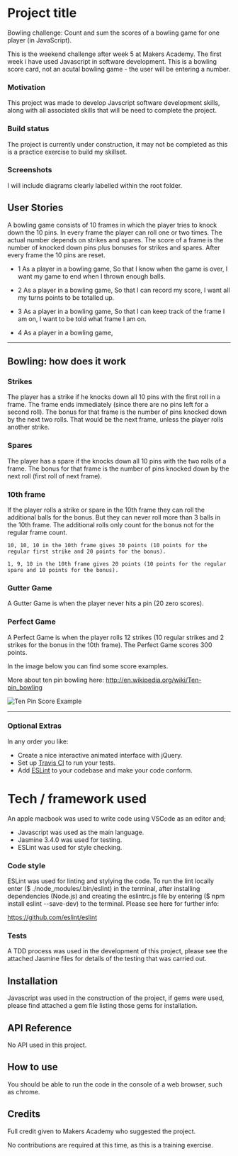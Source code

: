 # Project title

Bowling challenge: Count and sum the scores of a bowling game for one player
(in JavaScript).

This is the weekend challenge after week 5 at Makers Academy. The first week i
have used Javascript in software development. This is a bowling score card, not
an acutal bowling game - the user will be entering a number.

### Motivation

This project was made to develop Javscript software development skills, along
with all associated skills that will be need to complete the project.

### Build status

The project is currently under construction, it may not be completed as this is
a practice exercise to build my skillset.  

### Screenshots

I will include diagrams clearly labelled within the root folder.

## User Stories

A bowling game consists of 10 frames in which the player tries to knock down the
10 pins. In every frame the player can roll one or two times. The actual number
depends on strikes and spares. The score of a frame is the number of knocked
down pins plus bonuses for strikes and spares. After every frame the 10 pins are
reset.

* 1
As a player in a bowling game,
So that I know when the game is over,
I want my game to end when I thrown enough balls.

* 2
As a player in a bowling game,
So that I can record my score,
I want all my turns points to be totalled up.

* 3 
As a player in a bowling game,
So that I can keep track of the frame I am on,
I want to be told what frame I am on.

* 4
As a player in a bowling game,


---

## Bowling: how does it work

### Strikes

The player has a strike if he knocks down all 10 pins with the first roll in a
frame. The frame ends immediately (since there are no pins left for a second
roll). The bonus for that frame is the number of pins knocked down by the next
two rolls. That would be the next frame, unless the player rolls another strike.

### Spares

The player has a spare if the knocks down all 10 pins with the two rolls of a
frame. The bonus for that frame is the number of pins knocked down by the next
roll (first roll of next frame).

### 10th frame

If the player rolls a strike or spare in the 10th frame they can roll the
additional balls for the bonus. But they can never roll more than 3 balls in the
10th frame. The additional rolls only count for the bonus not for the regular
frame count.

    10, 10, 10 in the 10th frame gives 30 points (10 points for the regular first strike and 20 points for the bonus).

    1, 9, 10 in the 10th frame gives 20 points (10 points for the regular spare and 10 points for the bonus).

### Gutter Game

A Gutter Game is when the player never hits a pin (20 zero scores).

### Perfect Game

A Perfect Game is when the player rolls 12 strikes (10 regular strikes and 2 strikes for the bonus in the 10th frame). The Perfect Game scores 300 points.

In the image below you can find some score examples.

More about ten pin bowling here: http://en.wikipedia.org/wiki/Ten-pin_bowling

![Ten Pin Score Example](images/example_ten_pin_scoring.png)

--- 

### Optional Extras

In any order you like:

* Create a nice interactive animated interface with jQuery.
* Set up [Travis CI](https://travis-ci.org) to run your tests.
* Add [ESLint](http://eslint.org/) to your codebase and make your code conform.


# Tech / framework used

An apple macbook was used to write code using VSCode as an editor and;

* Javascript was used as the main language.
* Jasmine 3.4.0 was used for testing.
* ESLint was used for style checking.

### Code style

ESLint was used for linting and stylying the code. To run the lint locally enter ($ ./node_modules/.bin/eslint) in the terminal, after installing dependencies (Node.js) and creating the eslintrc.js file by entering ($ npm install eslint --save-dev) to the terminal. Please see here for further info:

https://github.com/eslint/eslint

### Tests

A TDD process was used in the development of this project, please see the
attached Jasmine files for details of the testing that was carried out.

## Installation

Javascript was used in the construction of the project, if gems were used,
please find attached a gem file listing those gems for installation.

## API Reference

No API used in this project.

## How to use

You should be able to run the code in the console of a web browser, such as chrome. 

## Credits

Full credit given to Makers Academy who suggested the project.

No contributions are required at this time, as this is a training exercise.
